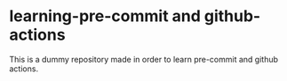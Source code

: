 # learning-pre-commit and github-actions
This is a dummy repository made in order to learn pre-commit and github actions.
